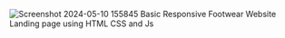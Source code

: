 ![Screenshot 2024-05-10 155845](https://github.com/Mtalha10k/footwear-website-landingpage/assets/155841871/b020afc1-51ef-4041-86eb-026999ad5bb1)
Basic Responsive Footwear Website Landing page using HTML CSS and Js
